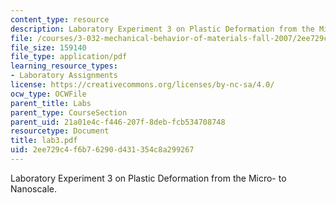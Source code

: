 ```yaml
---
content_type: resource
description: Laboratory Experiment 3 on Plastic Deformation from the Micro- to Nanoscale.
file: /courses/3-032-mechanical-behavior-of-materials-fall-2007/2ee729c4f6b76290d431354c8a299267_lab3.pdf
file_size: 159140
file_type: application/pdf
learning_resource_types:
- Laboratory Assignments
license: https://creativecommons.org/licenses/by-nc-sa/4.0/
ocw_type: OCWFile
parent_title: Labs
parent_type: CourseSection
parent_uid: 21a01e4c-f446-207f-8deb-fcb534708748
resourcetype: Document
title: lab3.pdf
uid: 2ee729c4-f6b7-6290-d431-354c8a299267
---
```

Laboratory Experiment 3 on Plastic Deformation from the Micro- to Nanoscale.